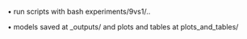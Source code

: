  • run scripts with bash experiments/9vs1/..

 • models saved at _outputs/ and plots and tables at plots_and_tables/
